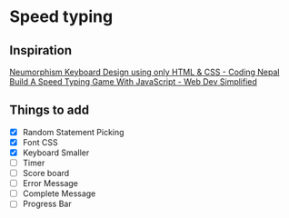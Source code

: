 # Speed typing

## Inspiration

[Neumorphism Keyboard Design using only HTML & CSS - Coding Nepal](https://www.youtube.com/watch?v=WlsY02Uka1Y&t=52s) <br>
[Build A Speed Typing Game With JavaScript - Web Dev Simplified](https://www.youtube.com/watch?v=R-7eQIHRszQ&t=1224s)

## Things to add

- [x] Random Statement Picking
- [x] Font CSS
- [x] Keyboard Smaller
- [ ] Timer
- [ ] Score board
- [ ] Error Message
- [ ] Complete Message
- [ ] Progress Bar
